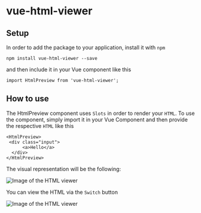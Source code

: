 # vue-html-viewer

## Setup

In order to add the package to your application, install it with `npm`
```
npm install vue-html-viewer --save
```
and then include it in your Vue component like this
```
import HtmlPreview from 'vue-html-viewer';
```

## How to use

The HtmlPreview component uses `Slots` in order to render your `HTML`. To use the component, simply import it in your Vue Component and then provide the respective `HTML` like this
```
<HtmlPreview>
 <div class="input">
      <a>Hello</a>
  </div>
</HtmlPreview>
```

The visual representation will be the following:

![Image of the HTML viewer](https://i.imgur.com/nlv74e5.png)

You can view the HTML via the `Switch` button

![Image of the HTML viewer](https://i.imgur.com/ZG1Euk0.png)
